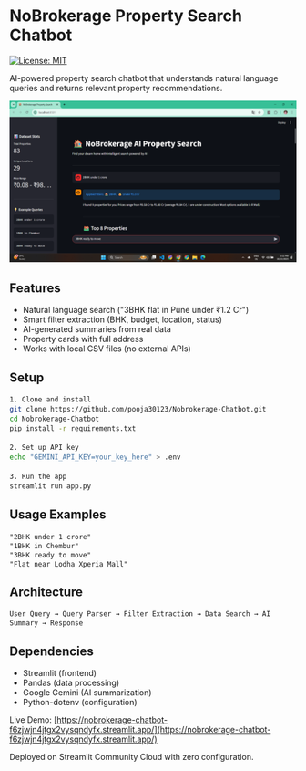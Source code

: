 # NoBrokerage Property Search Chatbot

[![License: MIT](https://img.shields.io/badge/License-MIT-yellow.svg)](https://opensource.org/licenses/MIT)

AI-powered property search chatbot that understands natural language queries and returns relevant property recommendations.

![App Screenshot](app-screenshot.jpg)

## Features
- Natural language search ("3BHK flat in Pune under ₹1.2 Cr")
- Smart filter extraction (BHK, budget, location, status)
- AI-generated summaries from real data
- Property cards with full address
- Works with local CSV files (no external APIs)

## Setup
```bash
1. Clone and install
git clone https://github.com/pooja30123/Nobrokerage-Chatbot.git
cd Nobrokerage-Chatbot
pip install -r requirements.txt

2. Set up API key
echo "GEMINI_API_KEY=your_key_here" > .env

3. Run the app
streamlit run app.py
```

## Usage Examples
```
"2BHK under 1 crore"
"1BHK in Chembur"
"3BHK ready to move"
"Flat near Lodha Xperia Mall"
```

## Architecture
```
User Query → Query Parser → Filter Extraction → Data Search → AI Summary → Response
```

## Dependencies
- Streamlit (frontend)
- Pandas (data processing)
- Google Gemini (AI summarization)
- Python-dotenv (configuration)

Live Demo: [https://nobrokerage-chatbot-f6zjwjn4jtgx2vysqndyfx.streamlit.app/](https://nobrokerage-chatbot-f6zjwjn4jtgx2vysqndyfx.streamlit.app/)

Deployed on Streamlit Community Cloud with zero configuration.

